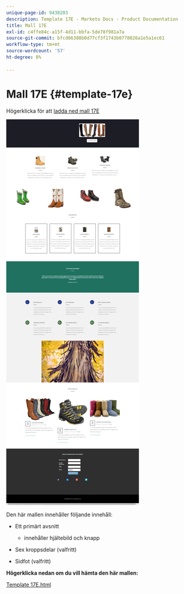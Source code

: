 ```yaml
---
unique-page-id: 9438203
description: Template 17E - Marketo Docs - Product Documentation
title: Mall 17E
exl-id: c4ffe84c-a15f-4d11-bbfa-5de78f981a7a
source-git-commit: bfcd66388b0d77cf3f1743b0778026a1e5a1ec61
workflow-type: tm+mt
source-wordcount: '57'
ht-degree: 0%

---
```


# Mall 17E {#template-17e}

Högerklicka för att [ladda ned mall 17E](https://experienceleague.adobe.com/landing/marketo/lp-templates/template-17e.html)

![](assets/image2015-8-17-17-3a43-3a20.png)

Den här mallen innehåller följande innehåll:

* Ett primärt avsnitt

   * innehåller hjältebild och knapp

* Sex kroppsdelar (valfritt)
* Sidfot (valfritt)

**Högerklicka nedan om du vill hämta den här mallen:**

[Template 17E.html](https://experienceleague.adobe.com/landing/marketo/lp-templates/template-17e.html)
